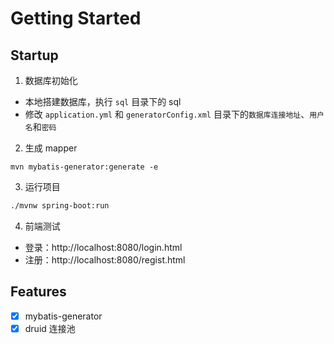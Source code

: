 # Getting Started

## Startup

1. 数据库初始化

- 本地搭建数据库，执行 `sql` 目录下的 sql
- 修改 `application.yml` 和 `generatorConfig.xml` 目录下的`数据库连接地址`、`用户名`和`密码`

2. 生成 mapper

```
mvn mybatis-generator:generate -e
```

3. 运行项目

```bash
./mvnw spring-boot:run
```

4. 前端测试

- 登录：http://localhost:8080/login.html
- 注册：http://localhost:8080/regist.html

## Features
- [x] mybatis-generator
- [x] druid 连接池